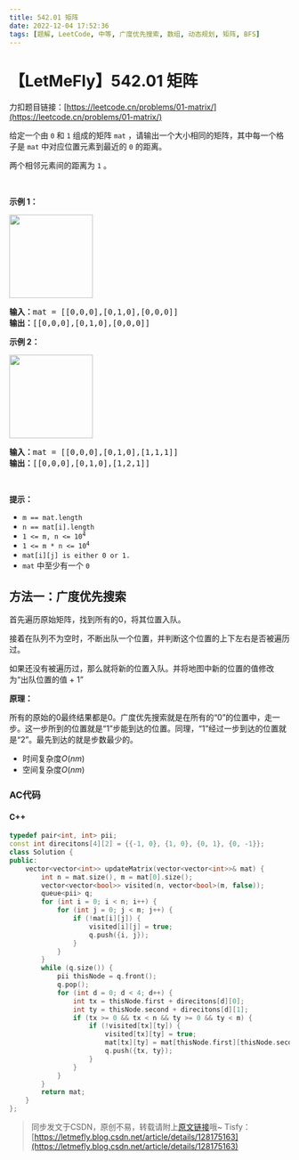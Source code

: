 ```yaml
---
title: 542.01 矩阵
date: 2022-12-04 17:52:36
tags: [题解, LeetCode, 中等, 广度优先搜索, 数组, 动态规划, 矩阵, BFS]
---
```


# 【LetMeFly】542.01 矩阵

力扣题目链接：[https://leetcode.cn/problems/01-matrix/](https://leetcode.cn/problems/01-matrix/)

<p>给定一个由 <code>0</code> 和 <code>1</code> 组成的矩阵 <code>mat</code> ，请输出一个大小相同的矩阵，其中每一个格子是 <code>mat</code> 中对应位置元素到最近的 <code>0</code> 的距离。</p>

<p>两个相邻元素间的距离为 <code>1</code> 。</p>

<p> </p>

<p><b>示例 1：</b></p>

<p><img alt="" src="https://pic.leetcode-cn.com/1626667201-NCWmuP-image.png" style="width: 150px; " /></p>

<pre>
<strong>输入：</strong>mat =<strong> </strong>[[0,0,0],[0,1,0],[0,0,0]]
<strong>输出：</strong>[[0,0,0],[0,1,0],[0,0,0]]
</pre>

<p><b>示例 2：</b></p>

<p><img alt="" src="https://pic.leetcode-cn.com/1626667205-xFxIeK-image.png" style="width: 150px; " /></p>

<pre>
<b>输入：</b>mat =<b> </b>[[0,0,0],[0,1,0],[1,1,1]]
<strong>输出：</strong>[[0,0,0],[0,1,0],[1,2,1]]
</pre>

<p> </p>

<p><strong>提示：</strong></p>

<ul>
	<li><code>m == mat.length</code></li>
	<li><code>n == mat[i].length</code></li>
	<li><code>1 <= m, n <= 10<sup>4</sup></code></li>
	<li><code>1 <= m * n <= 10<sup>4</sup></code></li>
	<li><code>mat[i][j] is either 0 or 1.</code></li>
	<li><code>mat</code> 中至少有一个 <code>0 </code></li>
</ul>


    
## 方法一：广度优先搜索

首先遍历原始矩阵，找到所有的0，将其位置入队。

接着在队列不为空时，不断出队一个位置，并判断这个位置的上下左右是否被遍历过。

如果还没有被遍历过，那么就将新的位置入队。并将地图中新的位置的值修改为“出队位置的值 + 1”

**原理：**

所有的原始的0最终结果都是0。广度优先搜索就是在所有的“0”的位置中，走一步。这一步所到的位置就是“1”步能到达的位置。同理，“1”经过一步到达的位置就是“2”。最先到达的就是步数最少的。

+ 时间复杂度$O(nm)$
+ 空间复杂度$O(nm)$

### AC代码

#### C++

```cpp
typedef pair<int, int> pii;
const int direcitons[4][2] = {{-1, 0}, {1, 0}, {0, 1}, {0, -1}};
class Solution {
public:
    vector<vector<int>> updateMatrix(vector<vector<int>>& mat) {
        int n = mat.size(), m = mat[0].size();
        vector<vector<bool>> visited(n, vector<bool>(m, false));
        queue<pii> q;
        for (int i = 0; i < n; i++) {
            for (int j = 0; j < m; j++) {
                if (!mat[i][j]) {
                    visited[i][j] = true;
                    q.push({i, j});
                }
            }
        }
        while (q.size()) {
            pii thisNode = q.front();
            q.pop();
            for (int d = 0; d < 4; d++) {
                int tx = thisNode.first + direcitons[d][0];
                int ty = thisNode.second + direcitons[d][1];
                if (tx >= 0 && tx < n && ty >= 0 && ty < m) {
                    if (!visited[tx][ty]) {
                        visited[tx][ty] = true;
                        mat[tx][ty] = mat[thisNode.first][thisNode.second] + 1;
                        q.push({tx, ty});
                    }
                }
            }
        }
        return mat;
    }
};
```

> 同步发文于CSDN，原创不易，转载请附上[原文链接](https://blog.tisfy.eu.org/2022/12/04/LeetCode%200542.01%E7%9F%A9%E9%98%B5/)哦~
> Tisfy：[https://letmefly.blog.csdn.net/article/details/128175163](https://letmefly.blog.csdn.net/article/details/128175163)

